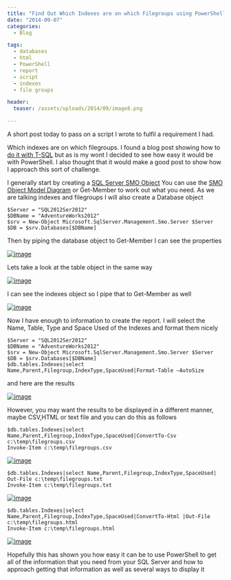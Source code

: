 ```yaml
---
title: "Find Out Which Indexes are on which Filegroups using PowerShell And How To Find Other Information"
date: "2014-09-07" 
categories:
  - Blog

tags:
  - databases
  - html
  - PowerShell
  - report
  - script
  - indexes
  - file groups

header:
  teaser: /assets/uploads/2014/09/image8.png

---
```

A short post today to pass on a script I wrote to fulfil a requirement I had.

Which indexes are on which filegroups. I found a blog post showing how to [do it with T-SQL](http://basitaalishan.com/2013/03/03/list-all-objects-and-indexes-per-filegroup-partition/) but as is my wont I decided to see how easy it would be with PowerShell. I also thought that it would make a good post to show how I approach this sort of challenge.

I generally start by creating a [SQL Server SMO Object](http://msdn.microsoft.com/en-GB/library/microsoft.sqlserver.management.smo.aspx?WT.mc_id=DP-MVP-5002693) You can use the [SMO Object Model Diagram](http://msdn.microsoft.com/en-us/library/ms162209(v=sql.110).aspx?WT.mc_id=DP-MVP-5002693) or Get-Member to work out what you need. As we are talking indexes and filegroups I will also create a Database object

    $Server = "SQL2012Ser2012"
    $DBName = "AdventureWorks2012"
    $srv = New-Object Microsoft.SqlServer.Management.Smo.Server $Server
    $DB = $srv.Databases[$DBName]

Then by piping the database object to Get-Member I can see the properties

[![image](https://blog.robsewell.com/assets/uploads/2014/09/image_thumb2.png?resize=630%2C273&ssl=1 "image")](https://blog.robsewell.com/assets/uploads/2014/09/image2.png)

Lets take a look at the table object in the same way

[![image](https://blog.robsewell.com/assets/uploads/2014/09/image_thumb3.png)](https://blog.robsewell.com/assets/uploads/2014/09/image3.png)

I can see the indexes object so I pipe that to Get-Member as well

[![image](https://blog.robsewell.com/assets/uploads/2014/09/image_thumb4.png)](https://blog.robsewell.com/assets/uploads/2014/09/image4.png)

Now I have enough to information to create the report. I will select the Name, Table, Type and Space Used of the Indexes and format them nicely

    $Server = "SQL2012Ser2012"
    $DBName = "AdventureWorks2012"
    $srv = New-Object Microsoft.SqlServer.Management.Smo.Server $Server
    $DB = $srv.Databases[$DBName]
    $db.tables.Indexes|select Name,Parent,Filegroup,IndexType,SpaceUsed|Format-Table –AutoSize

and here are the results

[![image](https://blog.robsewell.com/assets/uploads/2014/09/image_thumb5.png)](https://blog.robsewell.com/assets/uploads/2014/09/image5.png)

However, you may want the results to be displayed in a different manner, maybe CSV,HTML or text file and you can do this as follows

    $db.tables.Indexes|select Name,Parent,Filegroup,IndexType,SpaceUsed|ConvertTo-Csv c:\temp\filegroups.csv
    Invoke-Item c:\temp\filegroups.csv

[![image](https://blog.robsewell.com/assets/uploads/2014/09/image_thumb6.png)](https://blog.robsewell.com/assets/uploads/2014/09/image6.png)

    $db.tables.Indexes|select Name,Parent,Filegroup,IndexType,SpaceUsed| Out-File c:\temp\filegroups.txt
    Invoke-Item c:\temp\filegroups.txt


[![image](https://blog.robsewell.com/assets/uploads/2014/09/image_thumb7.png)](https://blog.robsewell.com/assets/uploads/2014/09/image7.png)


    $db.tables.Indexes|select Name,Parent,Filegroup,IndexType,SpaceUsed|ConvertTo-Html |Out-File c:\temp\filegroups.html
    Invoke-Item c:\temp\filegroups.html

[![image](https://blog.robsewell.com/assets/uploads/2014/09/image_thumb8.png)](https://blog.robsewell.com/assets/uploads/2014/09/image8.png)

Hopefully this has shown you how easy it can be to use PowerShell to get all of the information that you need from your SQL Server and how to approach getting that information as well as several ways to display it
